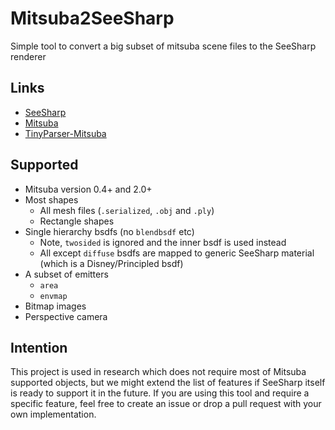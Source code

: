 # Mitsuba2SeeSharp

Simple tool to convert a big subset of mitsuba scene files to the SeeSharp renderer

## Links

 - [SeeSharp](https://github.com/pgrit/SeeSharp)
 - [Mitsuba](https://github.com/mitsuba-renderer/mitsuba2)
 - [TinyParser-Mitsuba](https://github.com/PearCoding/TinyParser-Mitsuba)

## Supported

 - Mitsuba version 0.4+ and 2.0+
 - Most shapes
   - All mesh files (`.serialized`, `.obj` and `.ply`)
   - Rectangle shapes
 - Single hierarchy bsdfs (no `blendbsdf` etc)
   - Note, `twosided` is ignored and the inner bsdf is used instead
   - All except `diffuse` bsdfs are mapped to generic SeeSharp material (which is a Disney/Principled bsdf)
 - A subset of emitters
   - `area`
   - `envmap`
 - Bitmap images
 - Perspective camera

## Intention

This project is used in research which does not require most of Mitsuba supported objects,
but we might extend the list of features if SeeSharp itself is ready to support it in the future.
If you are using this tool and require a specific feature, feel free to create an issue or
drop a pull request with your own implementation.

